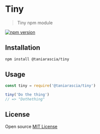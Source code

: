 # Tiny

> Tiny npm module

[![npm version](https://badge.fury.io/js/%40taniarascia%2Ftiny.svg)](https://badge.fury.io/js/%40taniarascia%2Ftiny)

## Installation

```bash
npm install @taniarascia/tiny
```

## Usage

```js
const tiny = require('@taniarascia/tiny')

tiny('Do the thing')
// => "Dothething"
```

## License

Open source [MIT License](LICENSE.md) 